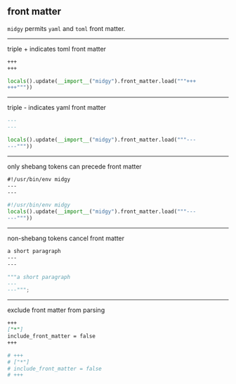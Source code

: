## front matter

`midgy` permits `yaml` and `toml` front matter.

*******************************************************

triple + indicates toml front matter

```markdown
+++
+++
```

```python
locals().update(__import__("midgy").front_matter.load("""+++
+++"""))
```

*******************************************************

triple - indicates yaml front matter
    
```markdown
---
---
```

```python
locals().update(__import__("midgy").front_matter.load("""---
---"""))
```



*******************************************************

only shebang tokens can precede front matter

```markdown
#!/usr/bin/env midgy
---
---
```

```python
#!/usr/bin/env midgy
locals().update(__import__("midgy").front_matter.load("""---
---"""))
```

*******************************************************

non-shebang tokens cancel front matter

```markdown
a short paragraph
---
---
```

```python
"""a short paragraph
---
---""";
```
*******************************************************

exclude front matter from parsing

```markdown
+++
["*"]
include_front_matter = false
+++
```

```python
# +++
# ["*"]
# include_front_matter = false
# +++
```

